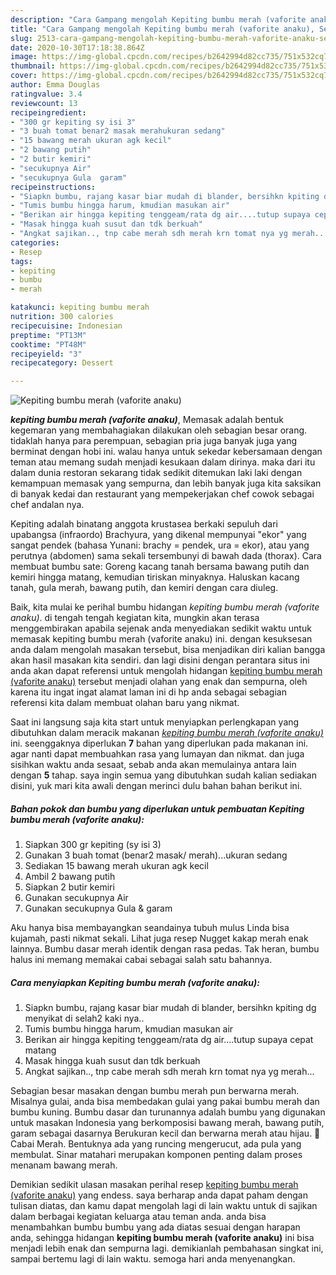 ```yaml
---
description: "Cara Gampang mengolah Kepiting bumbu merah (vaforite anaku), Sempurna"
title: "Cara Gampang mengolah Kepiting bumbu merah (vaforite anaku), Sempurna"
slug: 2513-cara-gampang-mengolah-kepiting-bumbu-merah-vaforite-anaku-sempurna
date: 2020-10-30T17:18:38.864Z
image: https://img-global.cpcdn.com/recipes/b2642994d82cc735/751x532cq70/kepiting-bumbu-merah-vaforite-anaku-foto-resep-utama.jpg
thumbnail: https://img-global.cpcdn.com/recipes/b2642994d82cc735/751x532cq70/kepiting-bumbu-merah-vaforite-anaku-foto-resep-utama.jpg
cover: https://img-global.cpcdn.com/recipes/b2642994d82cc735/751x532cq70/kepiting-bumbu-merah-vaforite-anaku-foto-resep-utama.jpg
author: Emma Douglas
ratingvalue: 3.4
reviewcount: 13
recipeingredient:
- "300 gr kepiting sy isi 3"
- "3 buah tomat benar2 masak merahukuran sedang"
- "15 bawang merah ukuran agk kecil"
- "2 bawang putih"
- "2 butir kemiri"
- "secukupnya Air"
- "secukupnya Gula  garam"
recipeinstructions:
- "Siapkn bumbu, rajang kasar biar mudah di blander, bersihkn kpiting dg menyikat di selah2 kaki nya.."
- "Tumis bumbu hingga harum, kmudian masukan air"
- "Berikan air hingga kepiting tenggeam/rata dg air....tutup supaya cepat matang"
- "Masak hingga kuah susut dan tdk berkuah"
- "Angkat sajikan.., tnp cabe merah sdh merah krn tomat nya yg merah..."
categories:
- Resep
tags:
- kepiting
- bumbu
- merah

katakunci: kepiting bumbu merah 
nutrition: 300 calories
recipecuisine: Indonesian
preptime: "PT13M"
cooktime: "PT48M"
recipeyield: "3"
recipecategory: Dessert

---
```



![Kepiting bumbu merah (vaforite anaku)](https://img-global.cpcdn.com/recipes/b2642994d82cc735/751x532cq70/kepiting-bumbu-merah-vaforite-anaku-foto-resep-utama.jpg)

<b><i>kepiting bumbu merah (vaforite anaku)</i></b>, Memasak adalah bentuk kegemaran yang membahagiakan dilakukan oleh sebagian besar orang. tidaklah hanya para perempuan, sebagian pria juga banyak juga yang berminat dengan hobi ini. walau hanya untuk sekedar kebersamaan dengan teman atau memang sudah menjadi kesukaan dalam dirinya. maka dari itu dalam dunia restoran sekarang tidak sedikit ditemukan laki laki dengan kemampuan memasak yang sempurna, dan lebih banyak juga kita saksikan di banyak kedai dan restaurant yang mempekerjakan chef cowok sebagai chef andalan nya.

Kepiting adalah binatang anggota krustasea berkaki sepuluh dari upabangsa (infraordo) Brachyura, yang dikenal mempunyai &#34;ekor&#34; yang sangat pendek (bahasa Yunani: brachy = pendek, ura = ekor), atau yang perutnya (abdomen) sama sekali tersembunyi di bawah dada (thorax). Cara membuat bumbu sate: Goreng kacang tanah bersama bawang putih dan kemiri hingga matang, kemudian tiriskan minyaknya. Haluskan kacang tanah, gula merah, bawang putih, dan kemiri dengan cara diuleg.

Baik, kita mulai ke perihal bumbu hidangan <i>kepiting bumbu merah (vaforite anaku)</i>. di tengah tengah kegiatan kita, mungkin akan terasa menggembirakan apabila sejenak anda menyediakan sedikit waktu untuk memasak kepiting bumbu merah (vaforite anaku) ini. dengan kesuksesan anda dalam mengolah masakan tersebut, bisa menjadikan diri kalian bangga akan hasil masakan kita sendiri. dan lagi disini dengan perantara situs ini anda akan dapat referensi untuk mengolah hidangan <u>kepiting bumbu merah (vaforite anaku)</u> tersebut menjadi olahan yang enak dan sempurna, oleh karena itu ingat ingat alamat laman ini di hp anda sebagai sebagian referensi kita dalam membuat olahan baru yang nikmat.


Saat ini langsung saja kita start untuk menyiapkan perlengkapan yang dibutuhkan dalam meracik makanan <u><i>kepiting bumbu merah (vaforite anaku)</i></u> ini. seenggaknya diperlukan <b>7</b> bahan yang diperlukan pada makanan ini. agar nanti dapat membuahkan rasa yang lumayan dan nikmat. dan juga sisihkan waktu anda sesaat, sebab anda akan memulainya antara lain dengan <b>5</b> tahap. saya ingin semua yang dibutuhkan sudah kalian sediakan disini, yuk mari kita awali dengan merinci dulu bahan bahan berikut ini.

<!--inarticleads1-->

##### Bahan pokok dan bumbu yang diperlukan untuk pembuatan Kepiting bumbu merah (vaforite anaku):

1. Siapkan 300 gr kepiting (sy isi 3)
1. Gunakan 3 buah tomat (benar2 masak/ merah)...ukuran sedang
1. Sediakan 15 bawang merah ukuran agk kecil
1. Ambil 2 bawang putih
1. Siapkan 2 butir kemiri
1. Gunakan secukupnya Air
1. Gunakan secukupnya Gula &amp; garam


Aku hanya bisa membayangkan seandainya tubuh mulus Linda bisa kujamah, pasti nikmat sekali. Lihat juga resep Nugget kakap merah enak lainnya. Bumbu dasar merah identik dengan rasa pedas. Tak heran, bumbu halus ini memang memakai cabai sebagai salah satu bahannya. 

<!--inarticleads2-->

##### Cara menyiapkan Kepiting bumbu merah (vaforite anaku):

1. Siapkn bumbu, rajang kasar biar mudah di blander, bersihkn kpiting dg menyikat di selah2 kaki nya..
1. Tumis bumbu hingga harum, kmudian masukan air
1. Berikan air hingga kepiting tenggeam/rata dg air....tutup supaya cepat matang
1. Masak hingga kuah susut dan tdk berkuah
1. Angkat sajikan.., tnp cabe merah sdh merah krn tomat nya yg merah...


Sebagian besar masakan dengan bumbu merah pun berwarna merah. Misalnya gulai, anda bisa membedakan gulai yang pakai bumbu merah dan bumbu kuning. Bumbu dasar dan turunannya adalah bumbu yang digunakan untuk masakan Indonesia yang berkomposisi bawang merah, bawang putih, garam sebagai dasarnya Berukuran kecil dan berwarna merah atau hijau.  Cabai Merah. Bentuknya ada yang runcing mengerucut, ada pula yang membulat. Sinar matahari merupakan komponen penting dalam proses menanam bawang merah. 

Demikian sedikit ulasan masakan perihal resep <u>kepiting bumbu merah (vaforite anaku)</u> yang endess. saya berharap anda dapat paham dengan tulisan diatas, dan kamu dapat mengolah lagi di lain waktu untuk di sajikan dalam berbagai kegiatan keluarga atau teman anda. anda bisa menambahkan bumbu bumbu yang ada diatas sesuai dengan harapan anda, sehingga hidangan <b>kepiting bumbu merah (vaforite anaku)</b> ini bisa menjadi lebih enak dan sempurna lagi. demikianlah pembahasan singkat ini, sampai bertemu lagi di lain waktu. semoga hari anda menyenangkan.
